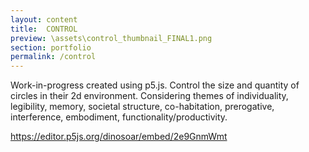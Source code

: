 ```yaml
---
layout: content
title:  CONTROL
preview: \assets\control_thumbnail_FINAL1.png
section: portfolio
permalink: /control
---
```


Work-in-progress created using p5.js. Control the size and quantity of circles in their 2d environment. Considering themes of individuality, legibility, memory, societal structure, co-habitation, prerogative, interference, embodiment, functionality/productivity.


https://editor.p5js.org/dinosoar/embed/2e9GnmWmt
